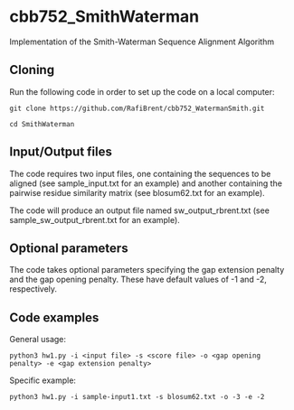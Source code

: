 # cbb752_SmithWaterman

Implementation of the Smith-Waterman Sequence Alignment Algorithm

## Cloning

Run the following code in order to set up the code on a local computer:


```git clone https://github.com/RafiBrent/cbb752_WatermanSmith.git```

```cd SmithWaterman```

## Input/Output files

The code requires two input files, one containing the sequences to be aligned (see sample_input.txt for an example) and another containing the pairwise residue similarity matrix (see blosum62.txt for an example).

The code will produce an output file named sw_output_rbrent.txt (see sample_sw_output_rbrent.txt for an example).

## Optional parameters

The code takes optional parameters specifying the gap extension penalty and the gap opening penalty. These have default values of -1 and -2, respectively.

## Code examples

General usage:

```python3 hw1.py -i <input file> -s <score file> -o <gap opening penalty> -e <gap extension penalty>```

Specific example:

```python3 hw1.py -i sample-input1.txt -s blosum62.txt -o -3 -e -2```

